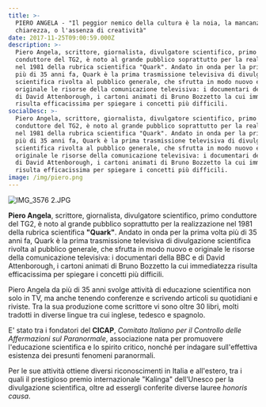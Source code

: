 ```yaml
---
title: >-
  PIERO ANGELA - "Il peggior nemico della cultura è la noia, la mancanza di
  chiarezza, o l'assenza di creatività"
date: 2017-11-25T09:00:59.000Z
description: >-
  Piero Angela, scrittore, giornalista, divulgatore scientifico, primo
  conduttore del TG2, è noto al grande pubblico soprattutto per la realizzazione
  nel 1981 della rubrica scientifica "Quark". Andato in onda per la prima volta
  più di 35 anni fa, Quark è la prima trasmissione televisiva di divulgazione
  scientifica rivolta al pubblico generale, che sfrutta in modo nuovo e
  originale le risorse della comunicazione televisiva: i documentari della BBC e
  di David Attenborough, i cartoni animati di Bruno Bozzetto la cui immediatezza
  risulta efficacissima per spiegare i concetti più difficili.
socialDesc: >-
  Piero Angela, scrittore, giornalista, divulgatore scientifico, primo
  conduttore del TG2, è noto al grande pubblico soprattutto per la realizzazione
  nel 1981 della rubrica scientifica "Quark". Andato in onda per la prima volta
  più di 35 anni fa, Quark è la prima trasmissione televisiva di divulgazione
  scientifica rivolta al pubblico generale, che sfrutta in modo nuovo e
  originale le risorse della comunicazione televisiva: i documentari della BBC e
  di David Attenborough, i cartoni animati di Bruno Bozzetto la cui immediatezza
  risulta efficacissima per spiegare i concetti più difficili.
image: /img/piero.png
---
```

![IMG_3576 2.JPG](/img/piero.png)

**Piero Angela**, scrittore, giornalista, divulgatore scientifico, primo conduttore del TG2, è noto al grande pubblico soprattutto per la realizzazione nel 1981 della rubrica scientifica **"Quark"**. Andato in onda per la prima volta più di 35 anni fa, Quark è la prima trasmissione televisiva di divulgazione scientifica rivolta al pubblico generale, che sfrutta in modo nuovo e originale le risorse della comunicazione televisiva: i documentari della BBC e di David Attenborough, i cartoni animati di Bruno Bozzetto la cui immediatezza risulta efficacissima per spiegare i concetti più difficili.

Piero Angela da più di 35 anni svolge attività di educazione scientifica non solo in TV, ma anche tenendo conferenze e scrivendo articoli su quotidiani e riviste. Tra la sua produzione come scrittore vi sono oltre 30 libri, molti tradotti in diverse lingue tra cui inglese, tedesco e spagnolo.

E' stato tra i fondatori del **CICAP**, _Comitato Italiano per il Controllo delle Affermazioni sul Paranormale_, associazione nata per promuovere l'educazione scientifica e lo spirito critico, nonché per indagare sull'effettiva esistenza dei presunti fenomeni paranormali.

Per le sue attività ottiene diversi riconoscimenti in Italia e all'estero, tra i quali il prestigioso premio internazionale "Kalinga" dell'Unesco per la divulgazione scientifica, oltre ad essergli conferite diverse lauree _honoris causa_.
